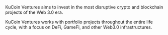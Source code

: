 KuCoin Ventures aims to invest in the most disruptive crypto and blockchain projects of the Web 3.0 era.

KuCoin Ventures works with portfolio projects throughout the entire life cycle, with a focus on DeFi, GameFi, and other Web3.0 infrastructures.
